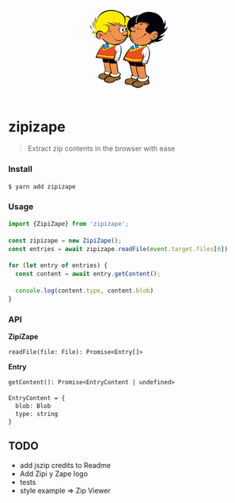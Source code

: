 <div align="center">
  <img src="logo.jpg" alt="Logo" width="250">
  <br><br>
</div>

# zipizape
> Extract zip contents in the browser with ease


### Install

```
$ yarn add zipizape
```

### Usage

```typescript
import {ZipiZape} from 'zipizape';

const zipizape = new ZipiZape();
const entries = await zipizape.readFile(event.target.files[0])

for (let entry of entries) {
  const content = await entry.getContent();

  console.log(content.type, content.blob)
}
```

### API

**ZipiZape**

```
readFile(file: File): Promise<Entry[]>
```

**Entry**

```
getContent(): Promise<EntryContent | undefined>

EntryContent = {
  blob: Blob
  type: string
}
```


## TODO 

* add jszip credits to Readme
* Add Zipi y Zape logo 
* tests
* style example => Zip Viewer
